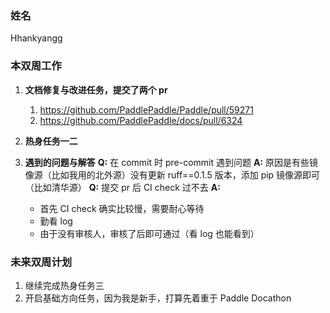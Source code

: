 ### 姓名

Hhankyangg

### 本双周工作

1. **文档修复与改进任务，提交了两个 pr**
   1. https://github.com/PaddlePaddle/Paddle/pull/59271
   2. https://github.com/PaddlePaddle/docs/pull/6324
   
2. **热身任务一二**
   
3. **遇到的问题与解答**
    **Q:** 在 commit 时 pre-commit 遇到问题
    **A:** 原因是有些镜像源（比如我用的北外源）没有更新 ruff==0.1.5 版本，添加 pip 镜像源即可（比如清华源）
    **Q:** 提交 pr 后 CI check 过不去
    **A:** 
    - 首先 CI check 确实比较慢，需要耐心等待
    - 勤看 log
    - 由于没有审核人，审核了后即可通过（看 log 也能看到）
 
### 未来双周计划

1. 继续完成热身任务三
2. 开启基础方向任务，因为我是新手，打算先着重于 Paddle Docathon
